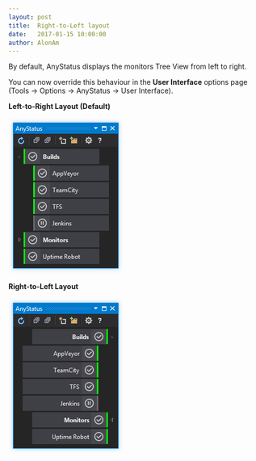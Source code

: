 ```yaml
---
layout: post
title:  Right-to-Left layout
date:   2017-01-15 10:00:00
author: AlonAm
---
```


By default, AnyStatus displays the monitors Tree View from left to right.

You can now override this behaviour in the **User Interface** options page (Tools &rarr; Options &rarr; AnyStatus &rarr; User Interface).

**Left-to-Right Layout (Default)**

![left-to-right](/assets/posts/2017-01-15-right-to-left-layout/left-to-right-layout.png)

**Right-to-Left Layout**

![right-to-left](/assets/posts/2017-01-15-right-to-left-layout/right-to-left-layout.png)
